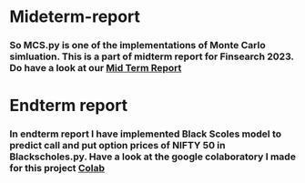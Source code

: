 # Mideterm-report
### So MCS.py is one of the implementations of Monte Carlo simluation. This is a part of midterm report for Finsearch 2023. Do have a look at our [Mid Term Report](https://drive.google.com/drive/folders/1_CeFRzw-i9hsAioav2wxEi363JfMvAv4)
# Endterm report
### In endterm report I have implemented Black Scoles model to predict call and put option prices of NIFTY 50 in Blackscholes.py. Have a look at the google colaboratory I made for this project [Colab](https://colab.research.google.com/drive/1lKAbRpI8oeBiDLzZHNb9_UWzdZYPNPjh#)
